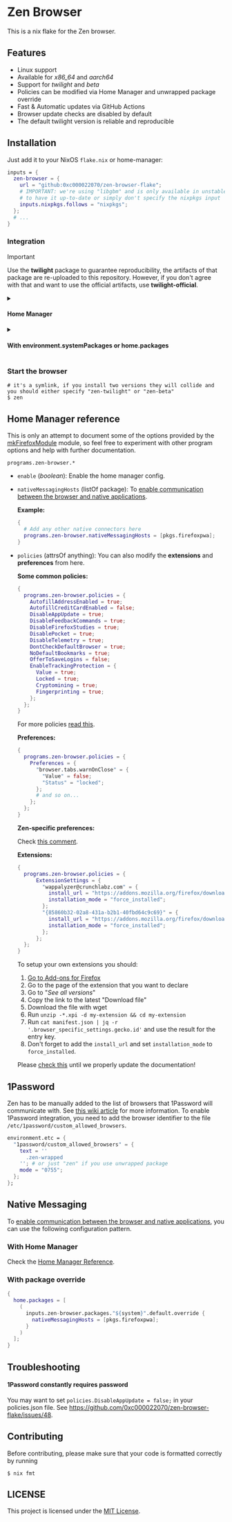 # Zen Browser

This is a nix flake for the Zen browser.

## Features

- Linux support
- Available for _x86_64_ and _aarch64_
- Support for _twilight_ and _beta_
- Policies can be modified via Home Manager and unwrapped package override
- Fast & Automatic updates via GitHub Actions
- Browser update checks are disabled by default
- The default twilight version is reliable and reproducible

## Installation

Just add it to your NixOS `flake.nix` or home-manager:

```nix
inputs = {
  zen-browser = {
    url = "github:0xc000022070/zen-browser-flake";
    # IMPORTANT: we're using "libgbm" and is only available in unstable so ensure
    # to have it up-to-date or simply don't specify the nixpkgs input
    inputs.nixpkgs.follows = "nixpkgs";
  };
  # ...
}
```

### Integration

> [!IMPORTANT]
> Use the **twilight** package to guarantee reproducibility, the artifacts of that package are re-uploaded
> to this repository. However, if you don't agree with that and want to use the official artifacts, use **twilight-official**.

<details>
<summary><h4>Home Manager</h4></summary>

```nix
{
  # home.nix
  imports = [
    inputs.zen-browser.homeModules.beta
    # or inputs.zen-browser.homeModules.twilight
    # or inputs.zen-browser.homeModules.twilight-official
  ];

  programs.zen-browser.enable = true;
}
```

Then build your Home Manager configuration

```shell
$ home-manager switch
```

Check the [Home Manager Reference](#home-manager-reference) and my rice [here](https://github.com/luisnquin/nixos-config/blob/main/home/modules/browser.nix)! :)

</details>

<details>
<summary><h4>With environment.systemPackages or home.packages</h4></summary>

To integrate `Zen Browser` to your NixOS/Home Manager configuration, add the following to your `environment.systemPackages` or `home.packages`:

```nix
# system: only 'x86_64-linux' and 'aarch64-linux' are supported

inputs.zen-browser.packages."${system}".default # beta
inputs.zen-browser.packages."${system}".beta # or "beta-unwrapped"
inputs.zen-browser.packages."${system}".twilight # or "twilight-unwrapped"
# IMPORTANT: this package relies on the twilight release artifacts from the
# official zen repo and no new release is created, the artifacts are replaced
inputs.zen-browser.packages."${system}".twilight-official # or "twilight-official-unwrapped"

# you can even override the package policies
inputs.zen-browser.packages."${system}".default.override {
  policies = {
      DisableAppUpdate = true;
      DisableTelemetry = true;
      # find more options here: https://mozilla.github.io/policy-templates/
  };
}
```

Afterwards you can just build your configuration

```shell
$ sudo nixos-rebuild switch # or home-manager switch
```

</details>

### Start the browser

```shell
# it's a symlink, if you install two versions they will collide and you should either specify "zen-twilight" or "zen-beta"
$ zen
```

## Home Manager reference

This is only an attempt to document some of the options provided by the [mkFirefoxModule](https://github.com/nix-community/home-manager/blob/67f60ebce88a89939fb509f304ac554bcdc5bfa6/modules/programs/firefox/mkFirefoxModule.nix#L207) module, so feel free to
experiment with other program options and help with further documentation.

`programs.zen-browser.*`

- `enable` (_boolean_): Enable the home manager config.

- `nativeMessagingHosts` (listOf package): To [enable communication between the browser and native applications](https://developer.mozilla.org/en-US/docs/Mozilla/Add-ons/WebExtensions/Native_messaging).

  **Example:**

  ```nix
  {
    # Add any other native connectors here
    programs.zen-browser.nativeMessagingHosts = [pkgs.firefoxpwa];
  }
  ```

- `policies` (attrsOf anything): You can also modify the **extensions** and **preferences** from here.

  **Some common policies:**

  ```nix
  {
    programs.zen-browser.policies = {
      AutofillAddressEnabled = true;
      AutofillCreditCardEnabled = false;
      DisableAppUpdate = true;
      DisableFeedbackCommands = true;
      DisableFirefoxStudies = true;
      DisablePocket = true;
      DisableTelemetry = true;
      DontCheckDefaultBrowser = true;
      NoDefaultBookmarks = true;
      OfferToSaveLogins = false;
      EnableTrackingProtection = {
        Value = true;
        Locked = true;
        Cryptomining = true;
        Fingerprinting = true;
      };
    };
  }
  ```

  For more policies [read this](https://mozilla.github.io/policy-templates/).

  **Preferences:**

  ```nix
  {
    programs.zen-browser.policies = {
      Preferences = {
        "browser.tabs.warnOnClose" = {
          "Value" = false;
          "Status" = "locked";
        };
        # and so on...
      };
    };
  }
  ```

  **Zen-specific preferences:**

  Check [this comment](https://github.com/0xc000022070/zen-browser-flake/issues/59#issuecomment-2964607780).

  **Extensions:**

  ```nix
  {
    programs.zen-browser.policies = {
        ExtensionSettings = {
          "wappalyzer@crunchlabz.com" = {
            install_url = "https://addons.mozilla.org/firefox/downloads/file/4482384/wappalyzer-6.10.82.xpi";
            installation_mode = "force_installed";
          };
          "{85860b32-02a8-431a-b2b1-40fbd64c9c69}" = {
            install_url = "https://addons.mozilla.org/firefox/downloads/file/4156831/github_file_icons-1.5.1.xpi";
            installation_mode = "force_installed";
          };
        };
    };
  }
  ```

  To setup your own extensions you should:
   1. [Go to Add-ons for Firefox](https://addons.mozilla.org/en-US/firefox/)
   2. Go to the page of the extension that you want to declare
   3. Go to "_See all versions_"
   4. Copy the link to the latest "Download file"
   5. Download the file with wget
   6. Run `unzip -*.xpi -d my-extension && cd my-extension`
   7. Run `cat manifest.json | jq -r '.browser_specific_settings.gecko.id'` and use the result
   for the entry key.
   8. Don't forget to add the `install_url` and set `installation_mode` to `force_installed`.
 
  Please [check this](https://github.com/luisnquin/nixos-config/commit/01cd8c355226e673b3f6a0f48cd81fe55d5d69a1) until we properly update the documentation!

## 1Password

Zen has to be manually added to the list of browsers that 1Password will communicate with. See [this wiki article](https://wiki.nixos.org/wiki/1Password) for more information. To enable 1Password integration, you need to add the browser identifier to the file `/etc/1password/custom_allowed_browsers`.

```nix
environment.etc = {
  "1password/custom_allowed_browsers" = {
    text = ''
      .zen-wrapped
    ''; # or just "zen" if you use unwrapped package
    mode = "0755";
  };
};
```

## Native Messaging

To [enable communication between the browser and native applications](https://developer.mozilla.org/en-US/docs/Mozilla/Add-ons/WebExtensions/Native_messaging), you can use the following configuration pattern.

### With Home Manager

Check the [Home Manager Reference](#home-manager-reference).

### With package override

```nix
{
  home.packages = [
    (
      inputs.zen-browser.packages."${system}".default.override {
        nativeMessagingHosts = [pkgs.firefoxpwa];
      }
    )
  ];
}
```

## Troubleshooting

#### 1Password constantly requires password

You may want to set `policies.DisableAppUpdate = false;` in your policies.json file. See <https://github.com/0xc000022070/zen-browser-flake/issues/48>.

## Contributing

Before contributing, please make sure that your code is formatted correctly by running

```shell
$ nix fmt
```

## LICENSE

This project is licensed under the [MIT License](./LICENSE).
